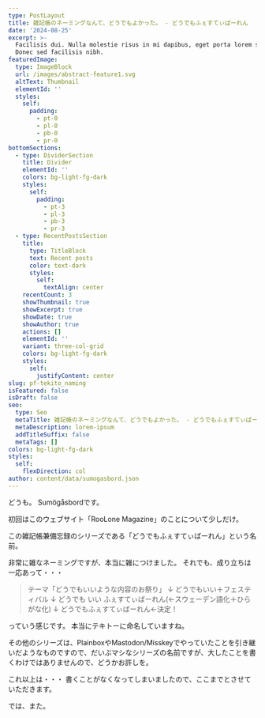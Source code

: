 ```yaml
---
type: PostLayout
title: 雑記帳のネーミングなんて、どうでもよかった。 - どうでもふぇすてぃばーれん
date: '2024-08-25'
excerpt: >-
  Facilisis dui. Nulla molestie risus in mi dapibus, eget porta lorem semper.
  Donec sed facilisis nibh.
featuredImage:
  type: ImageBlock
  url: /images/abstract-feature1.svg
  altText: Thumbnail
  elementId: ''
  styles:
    self:
      padding:
        - pt-0
        - pl-0
        - pb-0
        - pr-0
bottomSections:
  - type: DividerSection
    title: Divider
    elementId: ''
    colors: bg-light-fg-dark
    styles:
      self:
        padding:
          - pt-3
          - pl-3
          - pb-3
          - pr-3
  - type: RecentPostsSection
    title:
      type: TitleBlock
      text: Recent posts
      color: text-dark
      styles:
        self:
          textAlign: center
    recentCount: 3
    showThumbnail: true
    showExcerpt: true
    showDate: true
    showAuthor: true
    actions: []
    elementId: ''
    variant: three-col-grid
    colors: bg-light-fg-dark
    styles:
      self:
        justifyContent: center
slug: pf-tekito_naming
isFeatured: false
isDraft: false
seo:
  type: Seo
  metaTitle: 雑記帳のネーミングなんて、どうでもよかった。 - どうでもふぇすてぃばーれん
  metaDescription: lorem-ipsum
  addTitleSuffix: false
  metaTags: []
colors: bg-light-fg-dark
styles:
  self:
    flexDirection: col
author: content/data/sumogasbord.json
---
```

どうも。
Sumögåsbordです。

初回はこのウェブサイト「RooLone Magazine」のことについて少しだけ。

この雑記帳兼備忘録のシリーズである「どうでもふぇすてぃばーれん」という名前。

非常に雑なネーミングですが、本当に雑につけました。
それでも、成り立ちは一応あって・・・

> テーマ「どうでもいいような内容のお祭り」
> ↓
> どうでもいい＋フェスティバル
> ↓
> どうでも いい ふぇすてぃばーれん(←スウェーデン語化＋ひらがな化)
> ↓
> どうでもふぇすてぃばーれん←決定！

っていう感じです。
本当にテキトーに命名していますね。

その他のシリーズは、PlainboxやMastodon/Misskeyでやっていたことを引き継いだようなものですので、だいぶマシなシリーズの名前ですが、大したことを書くわけではありませんので、どうかお許しを。

これ以上は・・・
書くことがなくなってしまいましたので、ここまでとさせていただきます。

では、また。
